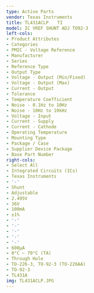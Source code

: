 ```yaml
---
type: Active Parts
vendor: Texas Instruments
title: TL431ACLP　　TI
model: IC VREF SHUNT ADJ TO92-3
left-cols:
- Product Attributes
- Categories
- PMIC - Voltage Reference
- Manufacturer
- Series
- Reference Type
- Output Type
- Voltage - Output (Min/Fixed)
- Voltage - Output (Max)
- Current - Output
- Tolerance
- Temperature Coefficient
- Noise - 0.1Hz to 10Hz
- Noise - 10Hz to 10kHz
- Voltage - Input
- Current - Supply
- Current - Cathode
- Operating Temperature
- Mounting Type
- Package / Case
- Supplier Device Package
- Base Part Number
right-cols:
- Select All
- Integrated Circuits (ICs)
- Texas Instruments
- '-'
- Shunt
- Adjustable
- 2.495V
- 36V
- 100mA
- ±1%
- '-'
- '-'
- '-'
- '-'
- '-'
- 600µA
- 0°C ~ 70°C (TA)
- Through Hole
- TO-226-3, TO-92-3 (TO-226AA)
- TO-92-3
- TL431A
img: TL431ACLP.JPG
---
```

